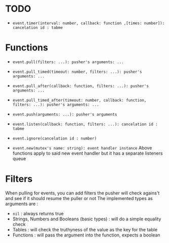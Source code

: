 # TODO
* `event.timer(interval: number, callback: function ,[times: number]): cancelation id : tabme`

# Functions
* `event.pull(filters: ...): pusher's arguments: ...`
* `event.pull_timed(timeout: number, filters: ...): pusher's arguments: ...`
* `event.pull_after(callback: function, filters: ...): pusher's arguments: ...`
* `event.pull_timed_after(timeout: number, callback: function, filters: ...): pusher's arguments: ...`
* `event.push(arguments: ...): pusher's arguments`
* `event.listen(callback: function, filters: ...): cancelation id : tabme`
* `event.ignore(cancelation id : number)`

* `event.new(mutex's name: string): event handler instance`
Above functions apply to said new event handler but it has a separate listeners queue

# Filters
When pulling for events, you can add filters the pusher will check agains't and see if it should resume the puller or not
The implemented types as arguments are :
* `nil` : always returns true
* Strings, Numbers and Booleans (basic types) : will do a simple equality check
* Tables : will check the truthyness of the value as the key for the table
* Functions : will pass the argument into the function, expects a boolean
